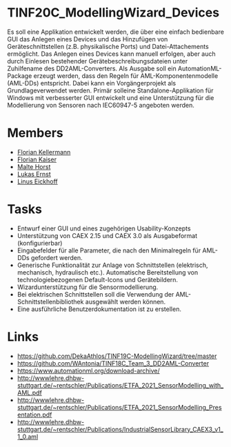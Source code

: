 # TINF20C_ModellingWizard_Devices
Es soll eine Applikation entwickelt werden, die über eine einfach bedienbare GUI das Anlegen eines Devices und das Hinzufügen von Geräteschnittstellen (z.B. physikalische  Ports) und Datei-Attachements ermöglicht. Das Anlegen eines Devices kann manuell erfolgen, aber auch durch Einlesen bestehender Gerätebeschreibungsdateien unter Zuhilfename des DD2AML-Converters. Als Ausgabe soll ein AutomationML-Package erzeugt werden, dass den Regeln für AML-Komponentenmodelle (AML-DDs) entspricht. Dabei kann ein Vorgängerprojekt als Grundlageverwendet  werden. Primär solleine Standalone-Applikation für Windows mit verbesserter GUI entwickelt und eine Unterstützung für die Modellierung von Sensoren nach IEC60947-5 angeboten werden.

# Members
- [Florian Kellermann](https://github.com/NormalParameter)
- [Florian Kaiser](https://github.com/H4CK3R-01)
- [Malte Horst](https://github.com/mhorst00)
- [Lukas Ernst](https://github.com/Cyber-Luke)
- [Linus Eickhoff](https://github.com/Rripped)

# Tasks
- Entwurf einer GUI und eines zugehörigen Usability-Konzepts
- Unterstützung von CAEX 2.15 und CAEX 3.0 als Ausgabeformat (konfigurierbar)
- Eingabefelder für alle Parameter, die nach den Minimalregeln für AML-DDs gefordert werden.
- Generische Funktionalität zur Anlage von Schnittstellen (elektrisch, mechanisch, hydraulisch etc.). Automatische Bereitstellung von technologiebezogenen Default-Icons und Gerätebildern.
- Wizardunterstützung für die Sensormodellierung.
- Bei elektrischen Schnittstellen soll die Verwendung der AML-Schnittstellenbibliothek ausgewählt werden können.
- Eine ausführliche Benutzerdokumentation ist zu erstellen.

# Links
- https://github.com/DekaAthlos/TINF19C-ModellingWizard/tree/master
- https://github.com/WAntonia/TINF18C_Team_3_DD2AML-Converter
- https://www.automationml.org/download-archive/
- http://wwwlehre.dhbw-stuttgart.de/~rentschler/Publications/ETFA_2021_SensorModelling_with_AML.pdf
- http://wwwlehre.dhbw-stuttgart.de/~rentschler/Publications/ETFA_2021_SensorModelling_Presentation.pdf
- http://wwwlehre.dhbw-stuttgart.de/~rentschler/Publications/IndustrialSensorLibrary_CAEX3_v1_1_0.aml
